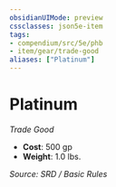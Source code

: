 ```yaml
---
obsidianUIMode: preview
cssclasses: json5e-item
tags:
- compendium/src/5e/phb
- item/gear/trade-good
aliases: ["Platinum"]
---
```

# Platinum
*Trade Good*  

- **Cost**: 500 gp
- **Weight**: 1.0 lbs.

*Source: SRD / Basic Rules*